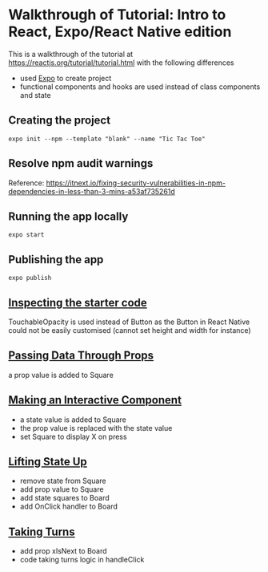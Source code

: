 # Walkthrough of Tutorial: Intro to React, Expo/React Native edition

This is a walkthrough of the tutorial at https://reactjs.org/tutorial/tutorial.html with the following differences

- used [Expo](https://expo.io/) to create project
- functional components and hooks are used instead of class components and state

## Creating the project

```
expo init --npm --template "blank" --name "Tic Tac Toe"
```

## Resolve npm audit warnings

Reference: https://itnext.io/fixing-security-vulnerabilities-in-npm-dependencies-in-less-than-3-mins-a53af735261d

## Running the app locally

```
expo start
```

## Publishing the app

```
expo publish
```

## [Inspecting the starter code](https://reactjs.org/tutorial/tutorial.html#inspecting-the-starter-code)

TouchableOpacity is used instead of Button as the Button in React Native could not be easily customised (cannot set height and
width for instance)

## [Passing Data Through Props](https://reactjs.org/tutorial/tutorial.html#passing-data-through-props)

a prop value is added to Square

## [Making an Interactive Component](https://reactjs.org/tutorial/tutorial.html#making-an-interactive-component)

- a state value is added to Square
- the prop value is replaced with the state value
- set Square to display X on press

## [Lifting State Up](https://reactjs.org/tutorial/tutorial.html#lifting-state-up)

- remove state from Square
- add prop value to Square
- add state squares to Board
- add OnClick handler to Board

## [Taking Turns](https://reactjs.org/tutorial/tutorial.html#taking-turns)

- add prop xIsNext to Board
- code taking turns logic in handleClick
